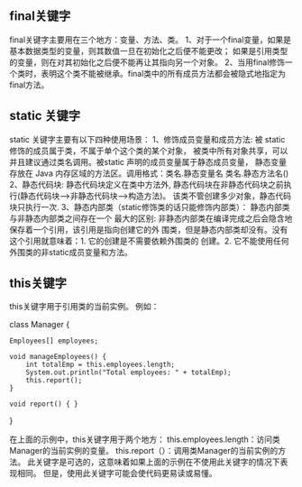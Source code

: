 
## final关键字
final关键字主要用在三个地方：变量、方法、类。
1、对于一个final变量，如果是基本数据类型的变量，则其数值一旦在初始化之后便不能更改；
如果是引用类型的变量，则在对其初始化之后便不能再让其指向另一个对象。
2、当用final修饰一个类时，表明这个类不能被继承。final类中的所有成员方法都会被隐式地指定为final方法。

## static 关键字
static 关键字主要有以下四种使用场景：
1、修饰成员变量和成员方法: 被 static 修饰的成员属于类，不属于单个这个类的某个对象，
被类中所有对象共享，可以并且建议通过类名调用。被static 声明的成员变量属于静态成员变量，
静态变量 存放在 Java 内存区域的方法区。调用格式：类名.静态变量名 类名.静态方法名()
2、静态代码块: 静态代码块定义在类中方法外, 静态代码块在非静态代码块之前执
行(静态代码块—>非静态代码块—>构造方法)。 该类不管创建多少对象，静态代码块只执行一次.
3、静态内部类（static修饰类的话只能修饰内部类）： 静态内部类与非静态内部类之间存在一个
最大的区别: 非静态内部类在编译完成之后会隐含地保存着一个引用，该引用是指向创建它的外
围类，但是静态内部类却没有。没有这个引用就意味着：1. 它的创建是不需要依赖外围类的
创建。2. 它不能使用任何外围类的非static成员变量和方法。

## this关键字
this关键字用于引用类的当前实例。 例如：

class Manager {

    Employees[] employees;
     
    void manageEmployees() {
        int totalEmp = this.employees.length;
        System.out.println("Total employees: " + totalEmp);
        this.report();
    }
     
    void report() { }
}

在上面的示例中，this关键字用于两个地方：
this.employees.length：访问类Manager的当前实例的变量。
this.report（）：调用类Manager的当前实例的方法。
此关键字是可选的，这意味着如果上面的示例在不使用此关键字的情况下表现相同。 但是，使用此关键字可能会使代码更易读或易懂。

